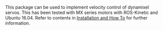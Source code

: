 This package can be used to implement velocity control of dynamixel servos. This has been tested with MX series motors with ROS-Kinetic and Ubuntu 16.04. Refer to contents in [Installation and How To](https://github.com/tr-gis/dynamixel-vel/tree/master/Installation%20and%20How%20To%20%20) for further information.
